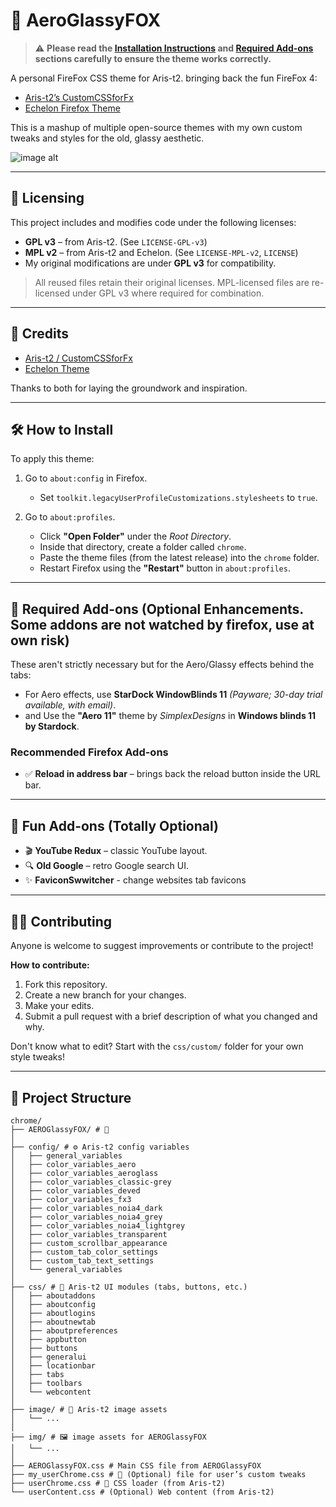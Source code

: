 # 🌌 AeroGlassyFOX 

> ⚠️ **Please read the [Installation Instructions](#️-how-to-install) and [Required Add-ons](#-required-add-ons-optional-enhancements) sections carefully to ensure the theme works correctly.**

A personal FireFox CSS theme for Aris-t2. bringing back the fun FireFox 4:

- [Aris-t2’s CustomCSSforFx](https://github.com/Aris-t2/CustomCSSforFx)
- [Echelon Firefox Theme](https://github.com/echelon-theme/echelon)

This is a mashup of multiple open-source themes with my own custom tweaks and styles for the old, glassy aesthetic.

![image alt](https://github.com/Firefox4Guy/AEROGlassyFOX/blob/69bbd86475fc6b99af016687194dbadde6d9a86a/showcase.PNG)

---
## 📜 Licensing

This project includes and modifies code under the following licenses:

- **GPL v3** – from Aris-t2. (See `LICENSE-GPL-v3`)
- **MPL v2** – from Aris-t2 and Echelon. (See `LICENSE-MPL-v2`, `LICENSE`)
- My original modifications are under **GPL v3** for compatibility.

> All reused files retain their original licenses. MPL-licensed files are re-licensed under GPL v3 where required for combination.

---

## 🙏 Credits

- [Aris-t2 / CustomCSSforFx](https://github.com/Aris-t2/CustomCSSforFx)
- [Echelon Theme](https://github.com/echelon-theme/echelon)

Thanks to both for laying the groundwork and inspiration.

---


## 🛠️ How to Install

To apply this theme:

1. Go to `about:config` in Firefox.
   - Set `toolkit.legacyUserProfileCustomizations.stylesheets` to `true`.

2. Go to `about:profiles`.
   - Click **"Open Folder"** under the *Root Directory*.
   - Inside that directory, create a folder called `chrome`.
   - Paste the theme files (from the latest release) into the `chrome` folder.
   - Restart Firefox using the **"Restart"** button in `about:profiles`.

---

## 🧩 Required Add-ons (Optional Enhancements. Some addons are not watched by firefox, use at own risk)

These aren't strictly necessary but for the Aero/Glassy effects behind the tabs:

  - For Aero effects, use **StarDock WindowBlinds 11** *(Payware; 30-day trial available, with email)*.
  - and Use the **"Aero 11"** theme by *SimplexDesigns* in **Windows blinds 11 by Stardock**.

### Recommended Firefox Add-ons

- ✅ **Reload in address bar** – brings back the reload button inside the URL bar.

---

## 🎉 Fun Add-ons (Totally Optional)

- 🎬 **YouTube Redux** – classic YouTube layout.
- 🔍 **Old Google** – retro Google search UI.
- ✨ **FaviconSwwitcher** - change websites tab favicons
---

## 🧑‍💻 Contributing

Anyone is welcome to suggest improvements or contribute to the project!

**How to contribute:**

1. Fork this repository.
2. Create a new branch for your changes.
3. Make your edits.
4. Submit a pull request with a brief description of what you changed and why.

Don't know what to edit? Start with the `css/custom/` folder for your own style tweaks!

---
## 📁 Project Structure
```
chrome/
├── AEROGlassyFOX/ # 💠
│
├── config/ # ⚙️ Aris-t2 config variables
│   ├── general_variables
│   ├── color_variables_aero
│   ├── color_variables_aeroglass
│   ├── color_variables_classic-grey
│   ├── color_variables_deved
│   ├── color_variables_fx3
│   ├── color_variables_noia4_dark
│   ├── color_variables_noia4_grey
│   ├── color_variables_noia4_lightgrey
│   ├── color_variables_transparent
│   ├── custom_scrollbar_appearance
│   ├── custom_tab_color_settings
│   ├── custom_tab_text_settings
│   └── general_variables
│
├── css/ # 🎨 Aris-t2 UI modules (tabs, buttons, etc.)
│   ├── aboutaddons
│   ├── aboutconfig
│   ├── aboutlogins
│   ├── aboutnewtab
│   ├── aboutpreferences
│   ├── appbutton
│   ├── buttons
│   ├── generalui
│   ├── locationbar
│   ├── tabs
│   ├── toolbars
│   └── webcontent
│
├── image/ # 📸 Aris-t2 image assets
│   └── ...
│
├── img/ # 🖼️ image assets for AEROGlassyFOX
│   └── ...
│
├── AEROGlassyFOX.css # Main CSS file from AEROGlassyFOX
├── my_userChrome.css # 📝 (Optional) file for user’s custom tweaks
├── userChrome.css # 🔧 CSS loader (from Aris-t2)
└── userContent.css # (Optional) Web content (from Aris-t2)
